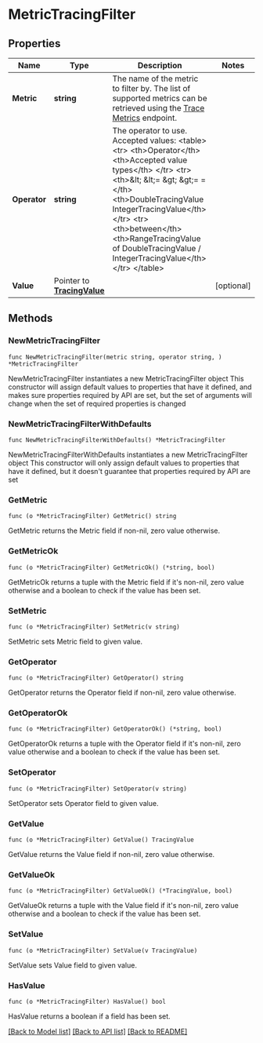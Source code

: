 # MetricTracingFilter

## Properties

Name | Type | Description | Notes
------------ | ------------- | ------------- | -------------
**Metric** | **string** | The name of the metric to filter by. The list of supported metrics can be retrieved using the [Trace Metrics](#operation/getMetrics) endpoint. | 
**Operator** | **string** | The operator to use. Accepted values:   &lt;table&gt;     &lt;tr&gt;       &lt;th&gt;Operator&lt;/th&gt;       &lt;th&gt;Accepted value types&lt;/th&gt;     &lt;/tr&gt;     &lt;tr&gt;       &lt;th&gt;&amp;lt; &amp;lt;&#x3D; &amp;gt; &amp;gt;&#x3D; &#x3D;&lt;/th&gt;       &lt;th&gt;DoubleTracingValue IntegerTracingValue&lt;/th&gt;     &lt;/tr&gt;     &lt;tr&gt;       &lt;th&gt;between&lt;/th&gt;       &lt;th&gt;RangeTracingValue of DoubleTracingValue / IntegerTracingValue&lt;/th&gt;     &lt;/tr&gt;   &lt;/table&gt; | 
**Value** | Pointer to [**TracingValue**](TracingValue.md) |  | [optional] 

## Methods

### NewMetricTracingFilter

`func NewMetricTracingFilter(metric string, operator string, ) *MetricTracingFilter`

NewMetricTracingFilter instantiates a new MetricTracingFilter object
This constructor will assign default values to properties that have it defined,
and makes sure properties required by API are set, but the set of arguments
will change when the set of required properties is changed

### NewMetricTracingFilterWithDefaults

`func NewMetricTracingFilterWithDefaults() *MetricTracingFilter`

NewMetricTracingFilterWithDefaults instantiates a new MetricTracingFilter object
This constructor will only assign default values to properties that have it defined,
but it doesn't guarantee that properties required by API are set

### GetMetric

`func (o *MetricTracingFilter) GetMetric() string`

GetMetric returns the Metric field if non-nil, zero value otherwise.

### GetMetricOk

`func (o *MetricTracingFilter) GetMetricOk() (*string, bool)`

GetMetricOk returns a tuple with the Metric field if it's non-nil, zero value otherwise
and a boolean to check if the value has been set.

### SetMetric

`func (o *MetricTracingFilter) SetMetric(v string)`

SetMetric sets Metric field to given value.


### GetOperator

`func (o *MetricTracingFilter) GetOperator() string`

GetOperator returns the Operator field if non-nil, zero value otherwise.

### GetOperatorOk

`func (o *MetricTracingFilter) GetOperatorOk() (*string, bool)`

GetOperatorOk returns a tuple with the Operator field if it's non-nil, zero value otherwise
and a boolean to check if the value has been set.

### SetOperator

`func (o *MetricTracingFilter) SetOperator(v string)`

SetOperator sets Operator field to given value.


### GetValue

`func (o *MetricTracingFilter) GetValue() TracingValue`

GetValue returns the Value field if non-nil, zero value otherwise.

### GetValueOk

`func (o *MetricTracingFilter) GetValueOk() (*TracingValue, bool)`

GetValueOk returns a tuple with the Value field if it's non-nil, zero value otherwise
and a boolean to check if the value has been set.

### SetValue

`func (o *MetricTracingFilter) SetValue(v TracingValue)`

SetValue sets Value field to given value.

### HasValue

`func (o *MetricTracingFilter) HasValue() bool`

HasValue returns a boolean if a field has been set.


[[Back to Model list]](../README.md#documentation-for-models) [[Back to API list]](../README.md#documentation-for-api-endpoints) [[Back to README]](../README.md)



